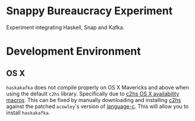 # Snappy Bureaucracy Experiment

Experiment integrating Haskell, Snap and Kafka.

# Development Environment

## OS X

`haskakafka` does not compile properly on OS X Mavericks and above when using
the default `c2hs` library. Specifically due to [c2hs OS X availability macros](https://github.com/haskell/c2hs/issues/85).
This can be fixed by manually downloading and installing [c2hs](https://github.com/haskell/c2hs) against the patched `acowley`'s version of [language-c](https://github.com/acowley/language-c).
This will allow you to install `haskakafka`.

